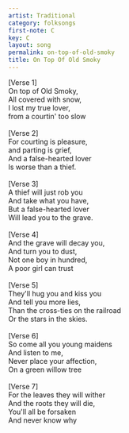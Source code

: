 ```yaml
---
artist: Traditional
category: folksongs
first-note: C
key: C
layout: song
permalink: on-top-of-old-smoky
title: On Top Of Old Smoky
---
```


[Verse 1]<br>
On top of Old Smoky,<br>
All covered with snow,<br>
I lost my true lover,<br>
from a courtin' too slow<br>
<br>
[Verse 2]<br>
For courting is pleasure,<br>
and parting is grief,<br>
And a false-hearted lover<br>
Is worse than a thief.<br>
<br>
[Verse 3]<br>
A thief will just rob you<br>
And take what you have,<br>
But a false-hearted lover<br>
Will lead you to the grave.<br>
<br>
[Verse 4]<br>
And the grave will decay you,<br>
And turn you to dust,<br>
Not one boy in hundred,<br>
A poor girl can trust<br>
<br>
[Verse 5]<br>
They'll hug you and kiss you<br>
And tell you more lies,<br>
Than the cross-ties on the railroad<br>
Or the stars in the skies.<br>
<br>
[Verse 6]<br>
So come all you young maidens<br>
And listen to me,<br>
Never place your affection,<br>
On a green willow tree<br>
<br>
[Verse 7]<br>
For the leaves they will wither<br>
And the roots they will die,<br>
You'll all be forsaken<br>
And never know why